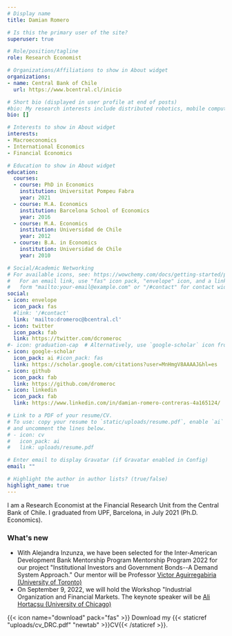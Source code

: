 ```yaml
---
# Display name
title: Damian Romero

# Is this the primary user of the site?
superuser: true

# Role/position/tagline
role: Research Economist

# Organizations/Affiliations to show in About widget
organizations:
- name: Central Bank of Chile
  url: https://www.bcentral.cl/inicio

# Short bio (displayed in user profile at end of posts)
#bio: My research interests include distributed robotics, mobile computing and programmable matter.
bio: []

# Interests to show in About widget
interests:
- Macroeconomics
- International Economics
- Financial Economics

# Education to show in About widget
education:
  courses:
  - course: PhD in Economics
    institution: Universitat Pompeu Fabra
    year: 2021
  - course: M.A. Economics
    institution: Barcelona School of Economics
    year: 2016
  - course: M.A. Economics
    institution: Universidad de Chile
    year: 2012
  - course: B.A. in Economics
    institution: Universidad de Chile
    year: 2010

# Social/Academic Networking
# For available icons, see: https://wowchemy.com/docs/getting-started/page-builder/#icons
#   For an email link, use "fas" icon pack, "envelope" icon, and a link in the
#   form "mailto:your-email@example.com" or "/#contact" for contact widget.
social:
- icon: envelope
  icon_pack: fas
  #link: '/#contact'
  link: 'mailto:dromeroc@bcentral.cl'
- icon: twitter
  icon_pack: fab
  link: https://twitter.com/dcromeroc
#- icon: graduation-cap  # Alternatively, use `google-scholar` icon from `ai` icon pack
- icon: google-scholar
  icon_pack: ai #icon_pack: fas
  link: https://scholar.google.com/citations?user=MnHmgV8AAAAJ&hl=es
- icon: github
  icon_pack: fab
  link: https://github.com/dromeroc
- icon: linkedin
  icon_pack: fab
  link: https://www.linkedin.com/in/damian-romero-contreras-4a165124/

# Link to a PDF of your resume/CV.
# To use: copy your resume to `static/uploads/resume.pdf`, enable `ai` icons in `params.toml`, 
# and uncomment the lines below.
# - icon: cv
#   icon_pack: ai
#   link: uploads/resume.pdf

# Enter email to display Gravatar (if Gravatar enabled in Config)
email: ""

# Highlight the author in author lists? (true/false)
highlight_name: true
---
```


I am a Research Economist at the Financial Research Unit from the Central Bank of Chile. I graduated from UPF, Barcelona, in July 2021 (Ph.D. Economics).

### **What's new**
- With Alejandra Inzunza, we have been selected for the Inter-American Development Bank Mentorship Program Mentorship Program 2022 for our 
project "Institutional Investors and Government Bonds--A Demand System Approach." Our mentor will be 
Professor [Victor Aguirregabiria (University of Toronto)](https://sites.google.com/view/victoraguirregabiriaswebsite/home)
- On September 9, 2022, we will hold the Workshop "Industrial Organization and Financial Markets. 
The keynote speaker will be [Ali Hortaçsu (University of Chicago)](https://home.uchicago.edu/~hortacsu/)

{{< icon name="download" pack="fas" >}} Download my {{< staticref "uploads/cv_DRC.pdf" "newtab" >}}CV{{< /staticref >}}.
